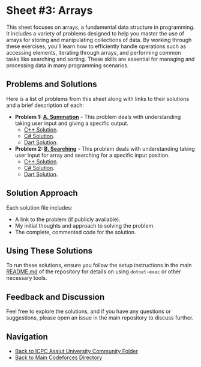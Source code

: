 # Sheet #3: Arrays

This sheet focuses on arrays, a fundamental data structure in programming. It includes a variety of problems designed to help you master the use of arrays for storing and manipulating collections of data. By working through these exercises, you'll learn how to efficiently handle operations such as accessing elements, iterating through arrays, and performing common tasks like searching and sorting. These skills are essential for managing and processing data in many programming scenarios.

## Problems and Solutions

Here is a list of problems from this sheet along with links to their solutions and a brief description of each:

- **Problem 1: [A. Summation](./A.%20Summation/)** - This problem deals with understanding taking user input and giving a specific output.
    - [C++ Solution](./A.%20Summation/main.cpp).
    - [C# Solution](./A.%20Summation/main.cs).
    - [Dart Solution](./A.%20Summation/main.dart).
- **Problem 2: [B. Searching](./B.%20Searching/)** - This problem deals with understanding taking user input for array and searching for a specific input position.
    - [C++ Solution](./B.%20Searching/main.cpp).
    - [C# Solution](./B.%20Searching/main.cs).
    - [Dart Solution](./B.%20Searching/main.dart).

## Solution Approach

Each solution file includes:
- A link to the problem (if publicly available).
- My initial thoughts and approach to solving the problem.
- The complete, commented code for the solution.

## Using These Solutions

To run these solutions, ensure you follow the setup instructions in the main [README.md](/README.md) of the repository for details on using `dotnet-exec` or other necessary tools.

## Feedback and Discussion

Feel free to explore the solutions, and if you have any questions or suggestions, please open an issue in the main repository to discuss further.

## Navigation

- [Back to ICPC Assiut University Community Folder](../)
- [Back to Main Codeforces Directory](../../)

